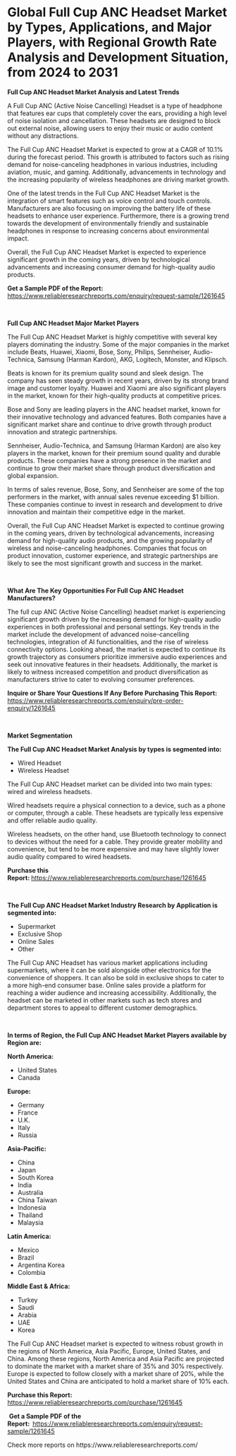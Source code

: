 <p><h1>Global Full Cup ANC Headset Market by Types, Applications, and Major Players, with Regional Growth Rate Analysis and Development Situation, from 2024 to 2031</h1></p><p><strong>Full Cup ANC Headset Market Analysis and Latest Trends</strong></p>
<p><p>A Full Cup ANC (Active Noise Cancelling) Headset is a type of headphone that features ear cups that completely cover the ears, providing a high level of noise isolation and cancellation. These headsets are designed to block out external noise, allowing users to enjoy their music or audio content without any distractions.</p><p>The Full Cup ANC Headset Market is expected to grow at a CAGR of 10.1% during the forecast period. This growth is attributed to factors such as rising demand for noise-canceling headphones in various industries, including aviation, music, and gaming. Additionally, advancements in technology and the increasing popularity of wireless headphones are driving market growth.</p><p>One of the latest trends in the Full Cup ANC Headset Market is the integration of smart features such as voice control and touch controls. Manufacturers are also focusing on improving the battery life of these headsets to enhance user experience. Furthermore, there is a growing trend towards the development of environmentally friendly and sustainable headphones in response to increasing concerns about environmental impact.</p><p>Overall, the Full Cup ANC Headset Market is expected to experience significant growth in the coming years, driven by technological advancements and increasing consumer demand for high-quality audio products.</p></p>
<p><strong>Get a Sample PDF of the Report:&nbsp;</strong> <a href="https://www.reliableresearchreports.com/enquiry/request-sample/1261645">https://www.reliableresearchreports.com/enquiry/request-sample/1261645</a></p>
<p>&nbsp;</p>
<p><strong>Full Cup ANC Headset Major Market Players</strong></p>
<p><p>The Full Cup ANC Headset Market is highly competitive with several key players dominating the industry. Some of the major companies in the market include Beats, Huawei, Xiaomi, Bose, Sony, Philips, Sennheiser, Audio-Technica, Samsung (Harman Kardon), AKG, Logitech, Monster, and Klipsch.</p><p>Beats is known for its premium quality sound and sleek design. The company has seen steady growth in recent years, driven by its strong brand image and customer loyalty. Huawei and Xiaomi are also significant players in the market, known for their high-quality products at competitive prices.</p><p>Bose and Sony are leading players in the ANC headset market, known for their innovative technology and advanced features. Both companies have a significant market share and continue to drive growth through product innovation and strategic partnerships.</p><p>Sennheiser, Audio-Technica, and Samsung (Harman Kardon) are also key players in the market, known for their premium sound quality and durable products. These companies have a strong presence in the market and continue to grow their market share through product diversification and global expansion.</p><p>In terms of sales revenue, Bose, Sony, and Sennheiser are some of the top performers in the market, with annual sales revenue exceeding $1 billion. These companies continue to invest in research and development to drive innovation and maintain their competitive edge in the market.</p><p>Overall, the Full Cup ANC Headset Market is expected to continue growing in the coming years, driven by technological advancements, increasing demand for high-quality audio products, and the growing popularity of wireless and noise-canceling headphones. Companies that focus on product innovation, customer experience, and strategic partnerships are likely to see the most significant growth and success in the market.</p></p>
<p>&nbsp;</p>
<p><strong>What Are The Key Opportunities For Full Cup ANC Headset Manufacturers?</strong></p>
<p><p>The full cup ANC (Active Noise Cancelling) headset market is experiencing significant growth driven by the increasing demand for high-quality audio experiences in both professional and personal settings. Key trends in the market include the development of advanced noise-cancelling technologies, integration of AI functionalities, and the rise of wireless connectivity options. Looking ahead, the market is expected to continue its growth trajectory as consumers prioritize immersive audio experiences and seek out innovative features in their headsets. Additionally, the market is likely to witness increased competition and product diversification as manufacturers strive to cater to evolving consumer preferences.</p></p>
<p><strong>Inquire or Share Your Questions If Any Before Purchasing This Report:</strong> <a href="https://www.reliableresearchreports.com/enquiry/pre-order-enquiry/1261645">https://www.reliableresearchreports.com/enquiry/pre-order-enquiry/1261645</a></p>
<p>&nbsp;</p>
<p><strong>Market Segmentation</strong></p>
<p><strong>The Full Cup ANC Headset Market Analysis by types is segmented into:</strong></p>
<p><ul><li>Wired Headset</li><li>Wireless Headset</li></ul></p>
<p><p>The Full Cup ANC Headset market can be divided into two main types: wired and wireless headsets. </p><p>Wired headsets require a physical connection to a device, such as a phone or computer, through a cable. These headsets are typically less expensive and offer reliable audio quality.</p><p>Wireless headsets, on the other hand, use Bluetooth technology to connect to devices without the need for a cable. They provide greater mobility and convenience, but tend to be more expensive and may have slightly lower audio quality compared to wired headsets.</p></p>
<p><strong>Purchase this Report:&nbsp;</strong><a href="https://www.reliableresearchreports.com/purchase/1261645">https://www.reliableresearchreports.com/purchase/1261645</a></p>
<p>&nbsp;</p>
<p><strong>The Full Cup ANC Headset Market Industry Research by Application is segmented into:</strong></p>
<p><ul><li>Supermarket</li><li>Exclusive Shop</li><li>Online Sales</li><li>Other</li></ul></p>
<p><p>The Full Cup ANC Headset has various market applications including supermarkets, where it can be sold alongside other electronics for the convenience of shoppers. It can also be sold in exclusive shops to cater to a more high-end consumer base. Online sales provide a platform for reaching a wider audience and increasing accessibility. Additionally, the headset can be marketed in other markets such as tech stores and department stores to appeal to different customer demographics.</p></p>
<p>&nbsp;</p>
<p><strong>In terms of Region, the Full Cup ANC Headset Market Players available by Region are:</strong></p>
<p>
    <p> <strong> North America: </strong>
        <ul>
            <li>United States</li>
            <li>Canada</li>
        </ul>
        </p> 
    <p> <strong> Europe: </strong>
        <ul>
            <li>Germany</li>
            <li>France</li>
            <li>U.K.</li>
            <li>Italy</li>
            <li>Russia</li>
        </ul>
        </p> 
    <p> <strong> Asia-Pacific: </strong>
        <ul>
            <li>China</li>
            <li>Japan</li>
            <li>South Korea</li>
            <li>India</li>
            <li>Australia</li>
            <li>China Taiwan</li>
            <li>Indonesia</li>
            <li>Thailand</li>
            <li>Malaysia</li>
        </ul>
        </p> 
    <p> <strong> Latin America: </strong>
        <ul>
            <li>Mexico</li>
            <li>Brazil</li>
            <li>Argentina Korea</li>
            <li>Colombia</li>
        </ul>
        </p> 
    <p> <strong> Middle East & Africa: </strong>
        <ul>
            <li>Turkey</li>
            <li>Saudi</li>
            <li>Arabia</li>
            <li>UAE</li>
            <li>Korea</li>
        </ul>
    </p>
    </p>
<p><p>The Full Cup ANC Headset market is expected to witness robust growth in the regions of North America, Asia Pacific, Europe, United States, and China. Among these regions, North America and Asia Pacific are projected to dominate the market with a market share of 35% and 30% respectively. Europe is expected to follow closely with a market share of 20%, while the United States and China are anticipated to hold a market share of 10% each.</p></p>
<p><strong>Purchase this Report: </strong><a href="https://www.reliableresearchreports.com/purchase/1261645">https://www.reliableresearchreports.com/purchase/1261645</a></p>
<p>&nbsp;<strong>Get a Sample PDF of the Report:&nbsp;&nbsp;</strong><a href="https://www.reliableresearchreports.com/enquiry/request-sample/1261645">https://www.reliableresearchreports.com/enquiry/request-sample/1261645</a></p>
<p><strong></strong></p>
<p>Check more reports on https://www.reliableresearchreports.com/</p>